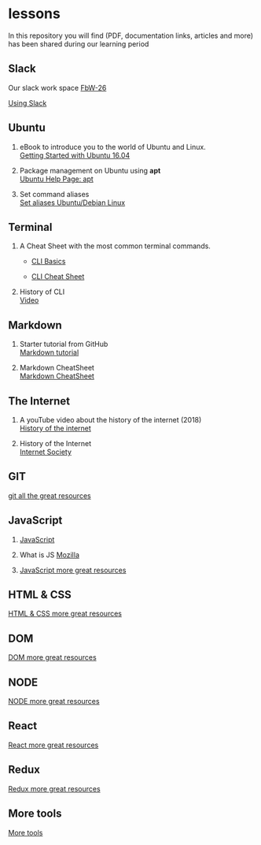 # lessons

In this repository you will find (PDF, documentation links, articles and more) has been shared during our learning period

## Slack

Our slack work space
[FbW-26](https://Fbw-26.slack.com/)

[Using Slack](https://get.slack.help/hc/en-us/articles/202288908-Format-your-messages)

## Ubuntu

1. eBook to introduce you to the world of Ubuntu and Linux.  
   [Getting Started with Ubuntu 16.04](./ubuntu/Getting_Started_with_Ubuntu_16.04.pdf)

1. Package management on Ubuntu using **apt**  
   [Ubuntu Help Page: apt](https://help.ubuntu.com/lts/serverguide/apt.html.en)

1. Set command aliases  
   [Set aliases Ubuntu/Debian Linux](https://www.hostingadvice.com/how-to/set-command-aliases-linuxubuntudebian/)

## Terminal

1. A Cheat Sheet with the most common terminal commands.

   - [CLI Basics](https://github.com/hnsreeny/terminal)

   - [CLI Cheat Sheet](./terminal/CLI-Cheat-Sheet.pdf)

1. History of CLI  
   [Video](https://www.youtube.com/watch?v=4RPtJ9UyHS0&feature=youtu.be)

## Markdown

1. Starter tutorial from GitHub  
   [Markdown tutorial](https://www.markdowntutorial.com)

1. Markdown CheatSheet  
   [Markdown CheatSheet](https://guides.github.com/pdfs/markdown-cheatsheet-online.pdf)


## The Internet

1. A youTube video about the history of the internet (2018)  
   [History of the internet](https://www.youtube.com/watch?v=oNUl_9ZYA6w)

1. History of the Internet  
   [Internet Society](https://www.internetsociety.org/internet/history-internet/)

## GIT

 [git all the great resources](GIT-README.md)

## JavaScript

1. [JavaScript](https://github.com/hnsreeny/javaScript/blob/master/JavaScript.pdf)

1. What is JS
   [Mozilla](https://developer.mozilla.org/en-US/docs/Learn/JavaScript/First_steps/What_is_JavaScript)

1. [JavaScript more great resources](javaScript/README.md)


## HTML & CSS

 [HTML & CSS more great resources](html-css/README.md)

## DOM 

 [DOM more great resources](DOM-README.md)
   
## NODE

 [NODE more great resources](NODE-README.md)

## React

 [React more great resources](SPA-REACT-README.md)

## Redux

 [Redux more great resources](REDUX-README.md)

## More tools

 [More tools](MORE_DEVELOPER_TOOLS_README.md)

